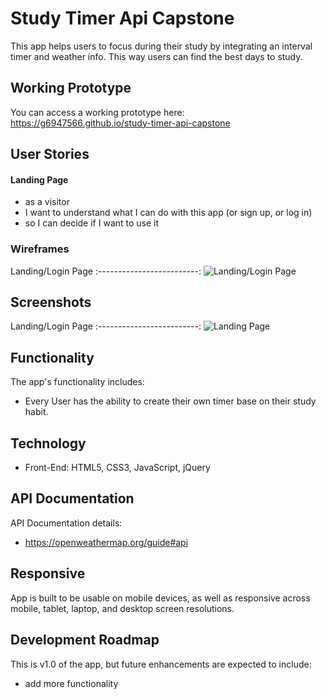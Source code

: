 # Study Timer Api Capstone

This app helps users to focus during their study by integrating an interval timer and weather info. This way users can find the best days to study. 

## Working Prototype
You can access a working prototype here: https://g6947566.github.io/study-timer-api-capstone 

## User Stories
#### Landing Page
* as a visitor
* I want to understand what I can do with this app (or sign up, or log in)
* so I can decide if I want to use it



### Wireframes
Landing/Login Page
:-------------------------:
![Landing/Login Page](/github-images/wireframes/landing-page-wireframes.png)


## Screenshots
Landing/Login Page
:-------------------------:
![Landing Page](/github-images/screenshots/login-page-screenshot.png)


## Functionality
The app's functionality includes:
* Every User has the ability to create their own timer base on their study habit. 

## Technology
* Front-End: HTML5, CSS3, JavaScript, jQuery

## API Documentation
API Documentation details:
* https://openweathermap.org/guide#api

## Responsive
App is built to be usable on mobile devices, as well as responsive across mobile, tablet, laptop, and desktop screen resolutions.

## Development Roadmap
This is v1.0 of the app, but future enhancements are expected to include:
* add more functionality
 